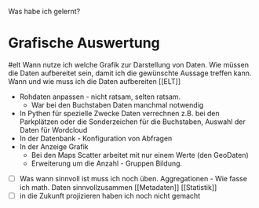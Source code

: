 Was habe ich gelernt?

# Grafische Auswertung
#elt 
Wann nutze ich welche Grafik zur Darstellung von Daten. Wie müssen die Daten aufbereitet sein, damit ich die gewünschte Aussage treffen kann. Wann und wie muss ich die Daten aufbereiten [[ELT]]
- Rohdaten anpassen - nicht ratsam, selten ratsam.
	- War bei den Buchstaben Daten manchmal notwendig
- In Pythen für spezielle Zwecke Daten verrechnen z.B. bei den Parkplätzen oder die Sonderzeichen für die Buchstaben, Auswahl der Daten für Wordcloud
- In der Datenbank - Konfiguration von Abfragen
- In der Anzeige Grafik
	- Bei den Maps Scatter arbeitet mit nur einem Werte (den GeoDaten)
	- Erweiterung um die Anzahl - Gruppen Bildung.
- [ ] Was wann sinnvoll ist muss ich noch üben.
Aggregationen - Wie fasse ich math. Daten sinnvollzusammen 
[[Metadaten]] [[Statistik]]
- [ ] in die Zukunft projizieren haben ich noch nicht gemacht